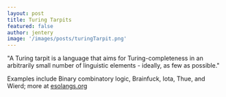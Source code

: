 ```yaml
---
layout: post
title: Turing Tarpits 
featured: false
author: jentery
image: '/images/posts/turingTarpit.png'
---
```


"A Turing tarpit is a language that aims for Turing-completeness in an arbitrarily small number of linguistic elements - ideally, as few as possible."

Examples include Binary combinatory logic, Brainfuck, Iota, Thue, and Wierd; more at [esolangs.org](https://esolangs.org/wiki/Turing_tarpit)
